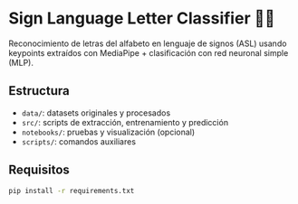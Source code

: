 # Sign Language Letter Classifier 🧠🤟

Reconocimiento de letras del alfabeto en lenguaje de signos (ASL) usando keypoints extraídos con MediaPipe + clasificación con red neuronal simple (MLP).

## Estructura

- `data/`: datasets originales y procesados
- `src/`: scripts de extracción, entrenamiento y predicción
- `notebooks/`: pruebas y visualización (opcional)
- `scripts/`: comandos auxiliares

## Requisitos

```bash
pip install -r requirements.txt
